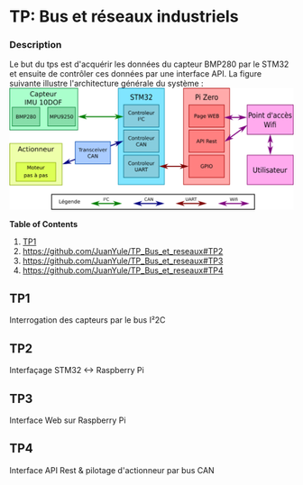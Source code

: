 # TP:  Bus et réseaux industriels
### Description
Le but du tps est d'acquérir les données du capteur BMP280 par le STM32 et ensuite de contrôler ces données par une interface API.
La figure suivante illustre l'architecture générale du système :
![Structure du projet](/images/TP_complet.png "Structure du projet")



**Table of Contents**
1. [TP1](https://github.com/JuanYule/TP_Bus_et_reseaux/blob/main/README.md#TP1)
2. https://github.com/JuanYule/TP_Bus_et_reseaux#TP2
3. https://github.com/JuanYule/TP_Bus_et_reseaux#TP3
4. https://github.com/JuanYule/TP_Bus_et_reseaux#TP4

## TP1
Interrogation des capteurs par le bus I²2C 
## TP2
Interfaçage STM32 <-> Raspberry Pi
## TP3
Interface Web sur Raspberry Pi
## TP4
Interface API Rest & pilotage d'actionneur par bus CAN
